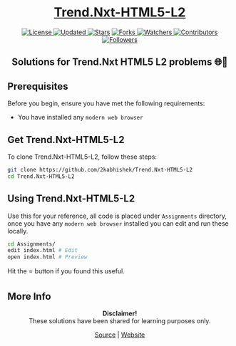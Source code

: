 <div align="center">

<h1><a href="https://2kabhishek.github.io/Trend.Nxt-HTML5-L2">Trend.Nxt-HTML5-L2</a></h1>

<a href="https://github.com/2KAbhishek/Trend.Nxt-HTML5-L2/blob/master/LICENSE">
<img alt="License" src="https://img.shields.io/github/license/2kabhishek/Trend.Nxt-HTML5-L2?style=plastic&color=white&label=License"> </a>

<a href="https://github.com/2KAbhishek/Trend.Nxt-HTML5-L2/pulse">
<img alt="Updated" src="https://img.shields.io/github/last-commit/2kabhishek/Trend.Nxt-HTML5-L2?style=plastic&color=e30724&label=Updated"> </a>

<a href="https://github.com/2KAbhishek/Trend.Nxt-HTML5-L2/stargazers">
<img alt="Stars" src="https://img.shields.io/github/stars/2kabhishek/Trend.Nxt-HTML5-L2?style=plastic&color=00d451&label=Stars"></a>

<a href="https://github.com/2KAbhishek/Trend.Nxt-HTML5-L2/network/members">
<img alt="Forks" src="https://img.shields.io/github/forks/2kabhishek/Trend.Nxt-HTML5-L2?style=plastic&color=1688f0&label=Forks"> </a>

<a href="https://github.com/2KAbhishek/Trend.Nxt-HTML5-L2/watchers">
<img alt="Watchers" src="https://img.shields.io/github/watchers/2kabhishek/Trend.Nxt-HTML5-L2?style=plastic&color=ff5500&label=Watchers"> </a>

<a href="https://github.com/2KAbhishek/Trend.Nxt-HTML5-L2/graphs/contributors">
<img alt="Contributors" src="https://img.shields.io/github/contributors/2kabhishek/Trend.Nxt-HTML5-L2?style=plastic&color=f0f&label=Contributors"> </a>

<a href="https://github.com/2KAbhishek?tab=followers">
<img alt="Followers" src="https://img.shields.io/github/followers/2kabhishek?color=222&style=plastic&label=Followers"> </a>

<h2>Solutions for Trend.Nxt HTML5 L2 problems 🌐📑</h2>

</div>

## Prerequisites

Before you begin, ensure you have met the following requirements:

- You have installed any `modern web browser`

## Get Trend.Nxt-HTML5-L2

To clone Trend.Nxt-HTML5-L2, follow these steps:

```bash
git clone https://github.com/2kabhishek/Trend.Nxt-HTML5-L2
cd Trend.Nxt-HTML5-L2
```

## Using Trend.Nxt-HTML5-L2

Use this for your reference, all code is placed under `Assignments` directory, once you have any `modern web browser` installed you can edit and run these locally.

```bash
cd Assignments/
edit index.html # Edit
open index.html # Preview
```

Hit the ⭐ button if you found this useful.

## More Info

<div align="center">

<strong>Disclaimer!</strong><br>
These solutions have been shared for learning purposes only. <br>

<a href="https://github.com/2KAbhishek/Trend.Nxt-HTML5-L2">Source</a> |
<a href="https://2kabhishek.github.io/Trend.Nxt-HTML5-L2">Website</a>

</div>
